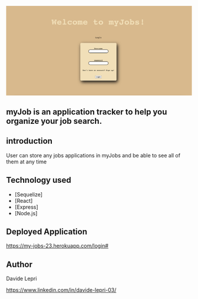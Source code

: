 
![Screenshot](public/image/myJob.png)

## myJob is an application tracker to help you organize your job search.

## introduction

User can store any jobs applications in myJobs and be able to see all of them at any time

## Technology used
 - [Sequelize]
 - [React]
 - [Express]
 - [Node.js]

## Deployed Application
https://my-jobs-23.herokuapp.com/login#

## Author

Davide Lepri

https://www.linkedin.com/in/davide-lepri-03/

